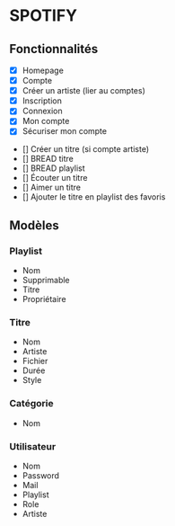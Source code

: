 # SPOTIFY

## Fonctionnalités

- [x] Homepage
- [x] Compte
- [x] Créer un artiste (lier au comptes)
- [x] Inscription
- [x] Connexion
- [x] Mon compte
- [x] Sécuriser mon compte
- [] Créer un titre (si compte artiste)
- [] BREAD titre
- [] BREAD playlist
- [] Écouter un titre
- [] Aimer un titre
- [] Ajouter le titre en playlist des favoris

## Modèles

### Playlist

- Nom
- Supprimable
- Titre
- Propriétaire

### Titre

- Nom
- Artiste
- Fichier
- Durée
- Style

### Catégorie

- Nom

### Utilisateur

- Nom
- Password
- Mail
- Playlist
- Role
- Artiste
